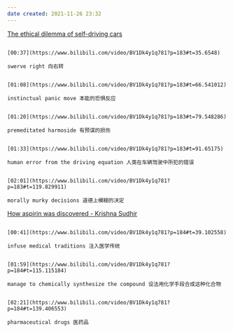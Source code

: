 ```yaml
---
date created: 2021-11-26 23:32
---
```


[The ethical dilemma of self-driving cars](https://www.bilibili.com/video/BV1Dk4y1q781?p=183)

```ad-note

[00:37](https://www.bilibili.com/video/BV1Dk4y1q781?p=183#t=35.6548)

swerve right 向右转
```

```ad-note

[01:08](https://www.bilibili.com/video/BV1Dk4y1q781?p=183#t=66.541012)

instinctual panic move 本能的恐惧反应
```

```ad-note

[01:20](https://www.bilibili.com/video/BV1Dk4y1q781?p=183#t=79.548286)

premeditated harmoside 有预谋的损伤
```

```ad-note

[01:33](https://www.bilibili.com/video/BV1Dk4y1q781?p=183#t=91.65175)

human error from the driving equation 人类在车辆驾驶中所犯的错误
```

```ad-note

[02:01](https://www.bilibili.com/video/BV1Dk4y1q781?p=183#t=119.829911)

morally murky decisions 道德上模糊的决定
```

[How aspirin was discovered - Krishna Sudhir](https://www.bilibili.com/video/BV1Dk4y1q781?p=184)

```ad-note

[00:41](https://www.bilibili.com/video/BV1Dk4y1q781?p=184#t=39.102558)

infuse medical traditions 注入医学传统
```

```ad-note

[01:59](https://www.bilibili.com/video/BV1Dk4y1q781?p=184#t=115.115184)

manage to chemically synthesize the compound 设法用化学手段合成这种化合物
```

```ad-note

[02:21](https://www.bilibili.com/video/BV1Dk4y1q781?p=184#t=139.406553)

pharmaceutical drugs 医药品
```
